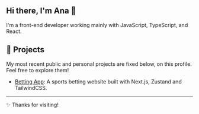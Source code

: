 ## Hi there, I'm Ana 👋

I'm a front-end developer working mainly with JavaScript, TypeScript, and React.

## 🚀 Projects
My most recent public and personal projects are fixed below, on this profile. Feel free to explore them!

- [Betting App](https://github.com/AnaGerhardt/betting-app): A sports betting website built with Next.js, Zustand and TailwindCSS.

---

✨ Thanks for visiting!

